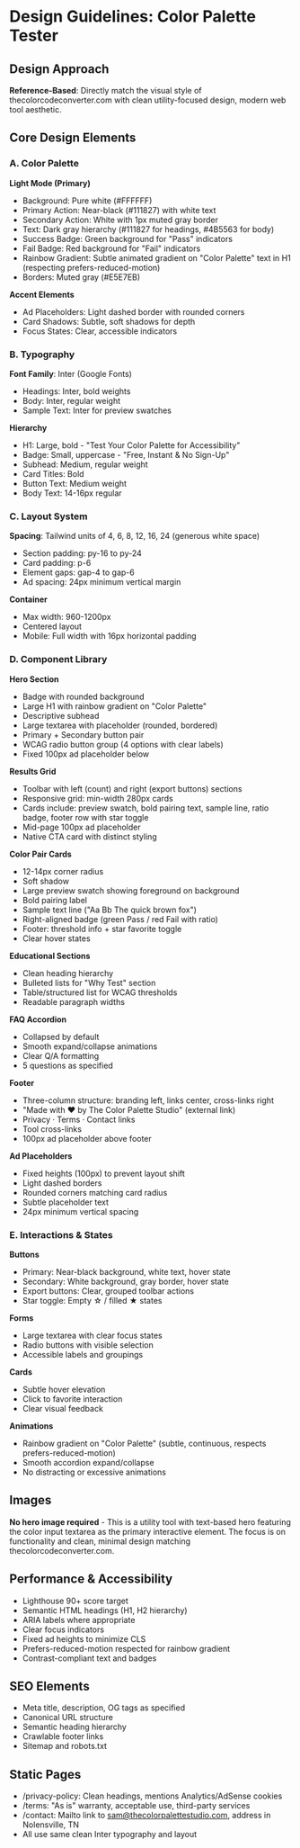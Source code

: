 # Design Guidelines: Color Palette Tester

## Design Approach
**Reference-Based**: Directly match the visual style of thecolorcodeconverter.com with clean utility-focused design, modern web tool aesthetic.

## Core Design Elements

### A. Color Palette

**Light Mode (Primary)**
- Background: Pure white (#FFFFFF)
- Primary Action: Near-black (#111827) with white text
- Secondary Action: White with 1px muted gray border
- Text: Dark gray hierarchy (#111827 for headings, #4B5563 for body)
- Success Badge: Green background for "Pass" indicators
- Fail Badge: Red background for "Fail" indicators
- Rainbow Gradient: Subtle animated gradient on "Color Palette" text in H1 (respecting prefers-reduced-motion)
- Borders: Muted gray (#E5E7EB)

**Accent Elements**
- Ad Placeholders: Light dashed border with rounded corners
- Card Shadows: Subtle, soft shadows for depth
- Focus States: Clear, accessible indicators

### B. Typography

**Font Family**: Inter (Google Fonts)
- Headings: Inter, bold weights
- Body: Inter, regular weight
- Sample Text: Inter for preview swatches

**Hierarchy**
- H1: Large, bold - "Test Your Color Palette for Accessibility"
- Badge: Small, uppercase - "Free, Instant & No Sign-Up"
- Subhead: Medium, regular weight
- Card Titles: Bold
- Button Text: Medium weight
- Body Text: 14-16px regular

### C. Layout System

**Spacing**: Tailwind units of 4, 6, 8, 12, 16, 24 (generous white space)
- Section padding: py-16 to py-24
- Card padding: p-6
- Element gaps: gap-4 to gap-6
- Ad spacing: 24px minimum vertical margin

**Container**
- Max width: 960-1200px
- Centered layout
- Mobile: Full width with 16px horizontal padding

### D. Component Library

**Hero Section**
- Badge with rounded background
- Large H1 with rainbow gradient on "Color Palette"
- Descriptive subhead
- Large textarea with placeholder (rounded, bordered)
- Primary + Secondary button pair
- WCAG radio button group (4 options with clear labels)
- Fixed 100px ad placeholder below

**Results Grid**
- Toolbar with left (count) and right (export buttons) sections
- Responsive grid: min-width 280px cards
- Cards include: preview swatch, bold pairing text, sample line, ratio badge, footer row with star toggle
- Mid-page 100px ad placeholder
- Native CTA card with distinct styling

**Color Pair Cards**
- 12-14px corner radius
- Soft shadow
- Large preview swatch showing foreground on background
- Bold pairing label
- Sample text line ("Aa Bb The quick brown fox")
- Right-aligned badge (green Pass / red Fail with ratio)
- Footer: threshold info + star favorite toggle
- Clear hover states

**Educational Sections**
- Clean heading hierarchy
- Bulleted lists for "Why Test" section
- Table/structured list for WCAG thresholds
- Readable paragraph widths

**FAQ Accordion**
- Collapsed by default
- Smooth expand/collapse animations
- Clear Q/A formatting
- 5 questions as specified

**Footer**
- Three-column structure: branding left, links center, cross-links right
- "Made with ❤️ by The Color Palette Studio" (external link)
- Privacy · Terms · Contact links
- Tool cross-links
- 100px ad placeholder above footer

**Ad Placeholders**
- Fixed heights (100px) to prevent layout shift
- Light dashed borders
- Rounded corners matching card radius
- Subtle placeholder text
- 24px minimum vertical spacing

### E. Interactions & States

**Buttons**
- Primary: Near-black background, white text, hover state
- Secondary: White background, gray border, hover state
- Export buttons: Clear, grouped toolbar actions
- Star toggle: Empty ☆ / filled ★ states

**Forms**
- Large textarea with clear focus states
- Radio buttons with visible selection
- Accessible labels and groupings

**Cards**
- Subtle hover elevation
- Click to favorite interaction
- Clear visual feedback

**Animations**
- Rainbow gradient on "Color Palette" (subtle, continuous, respects prefers-reduced-motion)
- Smooth accordion expand/collapse
- No distracting or excessive animations

## Images

**No hero image required** - This is a utility tool with text-based hero featuring the color input textarea as the primary interactive element. The focus is on functionality and clean, minimal design matching thecolorcodeconverter.com.

## Performance & Accessibility

- Lighthouse 90+ score target
- Semantic HTML headings (H1, H2 hierarchy)
- ARIA labels where appropriate
- Clear focus indicators
- Fixed ad heights to minimize CLS
- Prefers-reduced-motion respected for rainbow gradient
- Contrast-compliant text and badges

## SEO Elements

- Meta title, description, OG tags as specified
- Canonical URL structure
- Semantic heading hierarchy
- Crawlable footer links
- Sitemap and robots.txt

## Static Pages

- /privacy-policy: Clean headings, mentions Analytics/AdSense cookies
- /terms: "As is" warranty, acceptable use, third-party services
- /contact: Mailto link to sam@thecolorpalettestudio.com, address in Nolensville, TN
- All use same clean Inter typography and layout